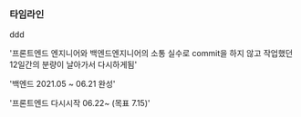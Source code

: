 ### 타임라인



ddd



'프론트엔드 엔지니어와 백엔드엔지니어의 소통 실수로 commit을 하지 않고 작업했던 12일간의 분량이 날아가서 다시하게됨'



'백엔드 2021.05 ~ 06.21 완성'

'프론트엔드 다시시작 06.22~ (목표 7.15)'